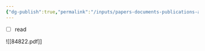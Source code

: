 ```yaml
---
{"dg-publish":true,"permalink":"/inputs/papers-documents-publications-articles/nrel/2023-01-enhanced-geothermal-shot-analysis-for-the-geothermal-technologies-office/"}
---
```


- [ ] read

![[84822.pdf]]